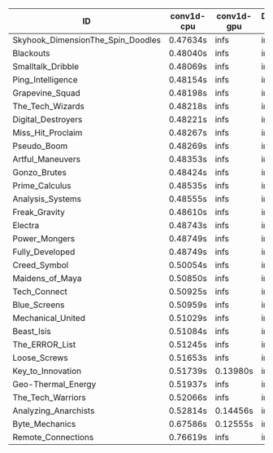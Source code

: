 |ID|conv1d-cpu|conv1d-gpu|DWSPConv2D-gpu|gemm-gpu|avg|
|-|-|-|-|-|-|
|Skyhook_DimensionThe_Spin_Doodles|0.47634s|infs|infs|4.71333s|infs|
|Blackouts|0.48040s|infs|infs|4.56453s|infs|
|Smalltalk_Dribble|0.48069s|infs|infs|4.53148s|infs|
|Ping_Intelligence|0.48154s|infs|infs|4.57378s|infs|
|Grapevine_Squad|0.48198s|infs|infs|4.54354s|infs|
|The_Tech_Wizards|0.48218s|infs|infs|4.54259s|infs|
|Digital_Destroyers|0.48221s|infs|infs|4.52178s|infs|
|Miss_Hit_Proclaim|0.48267s|infs|infs|4.69980s|infs|
|Pseudo_Boom|0.48269s|infs|infs|4.55080s|infs|
|Artful_Maneuvers|0.48353s|infs|infs|4.61413s|infs|
|Gonzo_Brutes|0.48424s|infs|infs|4.58179s|infs|
|Prime_Calculus|0.48535s|infs|infs|4.54520s|infs|
|Analysis_Systems|0.48555s|infs|infs|4.67704s|infs|
|Freak_Gravity|0.48610s|infs|infs|4.55925s|infs|
|Electra|0.48743s|infs|infs|4.68657s|infs|
|Power_Mongers|0.48749s|infs|infs|4.56208s|infs|
|Fully_Developed|0.48749s|infs|infs|4.64370s|infs|
|Creed_Symbol|0.50054s|infs|infs|4.52933s|infs|
|Maidens_of_Maya|0.50850s|infs|infs|4.65074s|infs|
|Tech_Connect|0.50925s|infs|infs|4.64810s|infs|
|Blue_Screens|0.50959s|infs|infs|4.77940s|infs|
|Mechanical_United|0.51029s|infs|infs|4.67196s|infs|
|Beast_Isis|0.51084s|infs|infs|4.65795s|infs|
|The_ERROR_List|0.51245s|infs|infs|4.80451s|infs|
|Loose_Screws|0.51653s|infs|infs|4.65109s|infs|
|Key_to_Innovation|0.51739s|0.13980s|infs|4.72251s|infs|
|Geo-Thermal_Energy|0.51937s|infs|infs|4.79072s|infs|
|The_Tech_Warriors|0.52066s|infs|infs|4.98358s|infs|
|Analyzing_Anarchists|0.52814s|0.14456s|infs|4.70739s|infs|
|Byte_Mechanics|0.67586s|0.12555s|infs|4.51340s|infs|
|Remote_Connections|0.76619s|infs|infs|4.52440s|infs|
